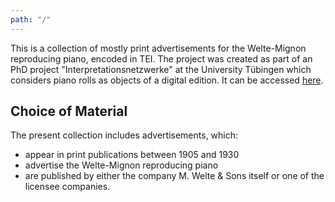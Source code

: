 ```yaml
---
path: "/"
---
```


This is a collection of mostly print advertisements for the
Welte-Mignon reproducing piano, encoded in TEI. The project
was created as part of an PhD project
"Interpretationsnetzwerke" at the University Tübingen which
considers piano rolls as objects of a digital edition. It
can be accessed [here](https://measuring-early-records.org).

## Choice of Material
The present collection includes advertisements, which:

- appear in print publications between 1905 and 1930
- advertise the Welte-Mignon reproducing piano
- are published by either the company M. Welte & Sons itself
  or one of the licensee companies.



